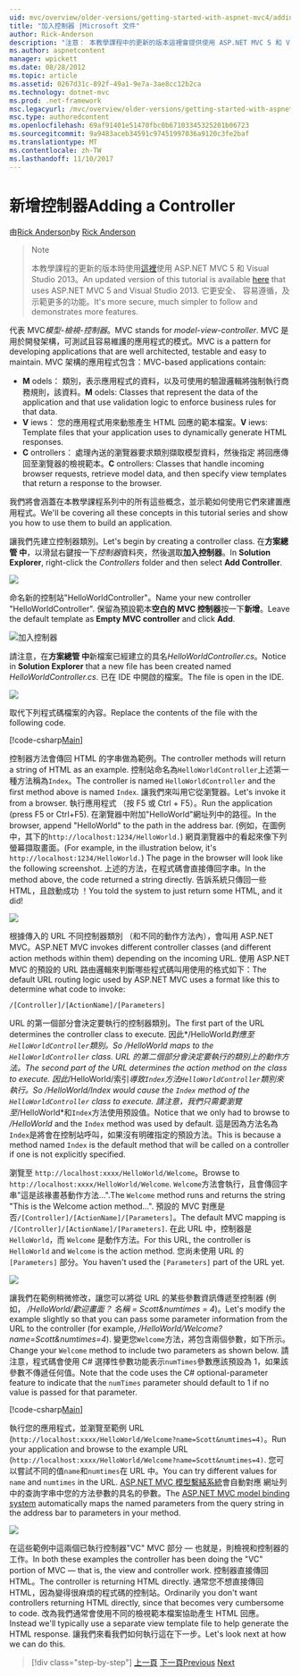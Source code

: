 ```yaml
---
uid: mvc/overview/older-versions/getting-started-with-aspnet-mvc4/adding-a-controller
title: "加入控制器 |Microsoft 文件"
author: Rick-Anderson
description: "注意： 本教學課程中的更新的版本這裡會提供使用 ASP.NET MVC 5 和 Visual Studio 2013。 這是更安全、 容易遵循，以及示範..."
ms.author: aspnetcontent
manager: wpickett
ms.date: 08/28/2012
ms.topic: article
ms.assetid: 0267d31c-892f-49a1-9e7a-3ae8cc12b2ca
ms.technology: dotnet-mvc
ms.prod: .net-framework
msc.legacyurl: /mvc/overview/older-versions/getting-started-with-aspnet-mvc4/adding-a-controller
msc.type: authoredcontent
ms.openlocfilehash: 69af91401e51470fbc0b67103345325201b06723
ms.sourcegitcommit: 9a9483aceb34591c97451997036a9120c3fe2baf
ms.translationtype: MT
ms.contentlocale: zh-TW
ms.lasthandoff: 11/10/2017
---
```

<a name="adding-a-controller"></a><span data-ttu-id="939e3-104">新增控制器</span><span class="sxs-lookup"><span data-stu-id="939e3-104">Adding a Controller</span></span>
====================
<span data-ttu-id="939e3-105">由[Rick Anderson](https://github.com/Rick-Anderson)</span><span class="sxs-lookup"><span data-stu-id="939e3-105">by [Rick Anderson](https://github.com/Rick-Anderson)</span></span>

> > [!NOTE]
> > <span data-ttu-id="939e3-106">本教學課程的更新的版本時使用[這裡](../../getting-started/introduction/getting-started.md)使用 ASP.NET MVC 5 和 Visual Studio 2013。</span><span class="sxs-lookup"><span data-stu-id="939e3-106">An updated version of this tutorial is available [here](../../getting-started/introduction/getting-started.md) that uses ASP.NET MVC 5 and Visual Studio 2013.</span></span> <span data-ttu-id="939e3-107">它更安全、 容易遵循，及示範更多的功能。</span><span class="sxs-lookup"><span data-stu-id="939e3-107">It's more secure, much simpler to follow and demonstrates more features.</span></span>


<span data-ttu-id="939e3-108">代表 MVC*模型-檢視-控制器*。</span><span class="sxs-lookup"><span data-stu-id="939e3-108">MVC stands for *model-view-controller*.</span></span> <span data-ttu-id="939e3-109">MVC 是用於開發架構，可測試且容易維護的應用程式的模式。</span><span class="sxs-lookup"><span data-stu-id="939e3-109">MVC is a pattern for developing applications that are well architected, testable and easy to maintain.</span></span> <span data-ttu-id="939e3-110">MVC 架構的應用程式包含：</span><span class="sxs-lookup"><span data-stu-id="939e3-110">MVC-based applications contain:</span></span>

- <span data-ttu-id="939e3-111">**M** odels： 類別，表示應用程式的資料，以及可使用的驗證邏輯將強制執行商務規則，該資料。</span><span class="sxs-lookup"><span data-stu-id="939e3-111">**M** odels: Classes that represent the data of the application and that use validation logic to enforce business rules for that data.</span></span>
- <span data-ttu-id="939e3-112">**V** iews： 您的應用程式用來動態產生 HTML 回應的範本檔案。</span><span class="sxs-lookup"><span data-stu-id="939e3-112">**V** iews: Template files that your application uses to dynamically generate HTML responses.</span></span>
- <span data-ttu-id="939e3-113">**C** ontrollers： 處理內送的瀏覽器要求類別擷取模型資料，然後指定 將回應傳回至瀏覽器的檢視範本。</span><span class="sxs-lookup"><span data-stu-id="939e3-113">**C** ontrollers: Classes that handle incoming browser requests, retrieve model data, and then specify view templates that return a response to the browser.</span></span>

<span data-ttu-id="939e3-114">我們將會涵蓋在本教學課程系列中的所有這些概念，並示範如何使用它們來建置應用程式。</span><span class="sxs-lookup"><span data-stu-id="939e3-114">We'll be covering all these concepts in this tutorial series and show you how to use them to build an application.</span></span>

<span data-ttu-id="939e3-115">讓我們先建立控制器類別。</span><span class="sxs-lookup"><span data-stu-id="939e3-115">Let's begin by creating a controller class.</span></span> <span data-ttu-id="939e3-116">在**方案總管 中**，以滑鼠右鍵按一下*控制器*資料夾，然後選取**加入控制器**。</span><span class="sxs-lookup"><span data-stu-id="939e3-116">In **Solution Explorer**, right-click the *Controllers* folder and then select **Add Controller**.</span></span>

![](adding-a-controller/_static/image1.png)

<span data-ttu-id="939e3-117">命名新的控制站&quot;HelloWorldController&quot;。</span><span class="sxs-lookup"><span data-stu-id="939e3-117">Name your new controller &quot;HelloWorldController&quot;.</span></span> <span data-ttu-id="939e3-118">保留為預設範本**空白的 MVC 控制器**按一下**新增**。</span><span class="sxs-lookup"><span data-stu-id="939e3-118">Leave the default template as **Empty MVC controller** and click **Add**.</span></span>

![加入控制器](adding-a-controller/_static/image2.png)

<span data-ttu-id="939e3-120">請注意，在**方案總管 中**新檔案已經建立的具名*HelloWorldController.cs*。</span><span class="sxs-lookup"><span data-stu-id="939e3-120">Notice in **Solution Explorer** that a new file has been created named *HelloWorldController.cs*.</span></span> <span data-ttu-id="939e3-121">已在 IDE 中開啟的檔案。</span><span class="sxs-lookup"><span data-stu-id="939e3-121">The file is open in the IDE.</span></span>

![](adding-a-controller/_static/image3.png)

<span data-ttu-id="939e3-122">取代下列程式碼檔案的內容。</span><span class="sxs-lookup"><span data-stu-id="939e3-122">Replace the contents of the file with the following code.</span></span>

[!code-csharp[Main](adding-a-controller/samples/sample1.cs)]

<span data-ttu-id="939e3-123">控制器方法會傳回 HTML 的字串做為範例。</span><span class="sxs-lookup"><span data-stu-id="939e3-123">The controller methods will return a string of HTML as an example.</span></span> <span data-ttu-id="939e3-124">控制站命名為`HelloWorldController`上述第一種方法稱為`Index`。</span><span class="sxs-lookup"><span data-stu-id="939e3-124">The controller is named `HelloWorldController` and the first method above is named `Index`.</span></span> <span data-ttu-id="939e3-125">讓我們來叫用它從瀏覽器。</span><span class="sxs-lookup"><span data-stu-id="939e3-125">Let's invoke it from a browser.</span></span> <span data-ttu-id="939e3-126">執行應用程式 （按 F5 或 Ctrl + F5）。</span><span class="sxs-lookup"><span data-stu-id="939e3-126">Run the application (press F5 or Ctrl+F5).</span></span> <span data-ttu-id="939e3-127">在瀏覽器中附加&quot;HelloWorld&quot;網址列中的路徑。</span><span class="sxs-lookup"><span data-stu-id="939e3-127">In the browser, append &quot;HelloWorld&quot; to the path in the address bar.</span></span> <span data-ttu-id="939e3-128">(例如，在圖例中，其下的`http://localhost:1234/HelloWorld.`) 網頁瀏覽器中的看起來像下列螢幕擷取畫面。</span><span class="sxs-lookup"><span data-stu-id="939e3-128">(For example, in the illustration below, it's `http://localhost:1234/HelloWorld.`) The page in the browser will look like the following screenshot.</span></span> <span data-ttu-id="939e3-129">上述的方法，在程式碼會直接傳回字串。</span><span class="sxs-lookup"><span data-stu-id="939e3-129">In the method above, the code returned a string directly.</span></span> <span data-ttu-id="939e3-130">告訴系統只傳回一些 HTML，且啟動成功 ！</span><span class="sxs-lookup"><span data-stu-id="939e3-130">You told the system to just return some HTML, and it did!</span></span>

![](adding-a-controller/_static/image4.png)

<span data-ttu-id="939e3-131">根據傳入的 URL 不同控制器類別 （和不同的動作方法內），會叫用 ASP.NET MVC。</span><span class="sxs-lookup"><span data-stu-id="939e3-131">ASP.NET MVC invokes different controller classes (and different action methods within them) depending on the incoming URL.</span></span> <span data-ttu-id="939e3-132">使用 ASP.NET MVC 的預設的 URL 路由邏輯來判斷哪些程式碼叫用使用的格式如下：</span><span class="sxs-lookup"><span data-stu-id="939e3-132">The default URL routing logic used by ASP.NET MVC uses a format like this to determine what code to invoke:</span></span>

`/[Controller]/[ActionName]/[Parameters]`

<span data-ttu-id="939e3-133">URL 的第一個部分會決定要執行的控制器類別。</span><span class="sxs-lookup"><span data-stu-id="939e3-133">The first part of the URL determines the controller class to execute.</span></span> <span data-ttu-id="939e3-134">因此*/HelloWorld*對應至`HelloWorldController`類別。</span><span class="sxs-lookup"><span data-stu-id="939e3-134">So */HelloWorld* maps to the `HelloWorldController` class.</span></span> <span data-ttu-id="939e3-135">URL 的第二個部分會決定要執行的類別上的動作方法。</span><span class="sxs-lookup"><span data-stu-id="939e3-135">The second part of the URL determines the action method on the class to execute.</span></span> <span data-ttu-id="939e3-136">因此*/HelloWorld/索引*導致`Index`方法`HelloWorldController`類別來執行。</span><span class="sxs-lookup"><span data-stu-id="939e3-136">So */HelloWorld/Index* would cause the `Index` method of the `HelloWorldController` class to execute.</span></span> <span data-ttu-id="939e3-137">請注意，我們只需要瀏覽至*/HelloWorld*和`Index`方法使用預設值。</span><span class="sxs-lookup"><span data-stu-id="939e3-137">Notice that we only had to browse to */HelloWorld* and the `Index` method was used by default.</span></span> <span data-ttu-id="939e3-138">這是因為方法名為`Index`是將會在控制站呼叫，如果沒有明確指定的預設方法。</span><span class="sxs-lookup"><span data-stu-id="939e3-138">This is because a method named `Index` is the default method that will be called on a controller if one is not explicitly specified.</span></span>

<span data-ttu-id="939e3-139">瀏覽至 `http://localhost:xxxx/HelloWorld/Welcome`。</span><span class="sxs-lookup"><span data-stu-id="939e3-139">Browse to `http://localhost:xxxx/HelloWorld/Welcome`.</span></span> <span data-ttu-id="939e3-140">`Welcome`方法會執行，且會傳回字串&quot;這是該褖畫惎動作方法...&quot;.</span><span class="sxs-lookup"><span data-stu-id="939e3-140">The `Welcome` method runs and returns the string &quot;This is the Welcome action method...&quot;.</span></span> <span data-ttu-id="939e3-141">預設的 MVC 對應是否`/[Controller]/[ActionName]/[Parameters]`。</span><span class="sxs-lookup"><span data-stu-id="939e3-141">The default MVC mapping is `/[Controller]/[ActionName]/[Parameters]`.</span></span> <span data-ttu-id="939e3-142">在此 URL 中，控制器是 `HelloWorld`，而 `Welcome` 是動作方法。</span><span class="sxs-lookup"><span data-stu-id="939e3-142">For this URL, the controller is `HelloWorld` and `Welcome` is the action method.</span></span> <span data-ttu-id="939e3-143">您尚未使用 URL 的 `[Parameters]` 部分。</span><span class="sxs-lookup"><span data-stu-id="939e3-143">You haven't used the `[Parameters]` part of the URL yet.</span></span>

![](adding-a-controller/_static/image5.png)

<span data-ttu-id="939e3-144">讓我們在範例稍微修改，讓您可以將從 URL 的某些參數資訊傳遞至控制器 (例如， */HelloWorld/歡迎畫面？ 名稱 = Scott&amp;numtimes = 4*)。</span><span class="sxs-lookup"><span data-stu-id="939e3-144">Let's modify the example slightly so that you can pass some parameter information from the URL to the controller (for example, */HelloWorld/Welcome?name=Scott&amp;numtimes=4*).</span></span> <span data-ttu-id="939e3-145">變更您`Welcome`方法，將包含兩個參數，如下所示。</span><span class="sxs-lookup"><span data-stu-id="939e3-145">Change your `Welcome` method to include two parameters as shown below.</span></span> <span data-ttu-id="939e3-146">請注意，程式碼會使用 C# 選擇性參數功能表示`numTimes`參數應該預設為 1，如果該參數不傳遞任何值。</span><span class="sxs-lookup"><span data-stu-id="939e3-146">Note that the code uses the C# optional-parameter feature to indicate that the `numTimes` parameter should default to 1 if no value is passed for that parameter.</span></span>

[!code-csharp[Main](adding-a-controller/samples/sample2.cs)]

<span data-ttu-id="939e3-147">執行您的應用程式，並瀏覽至範例 URL (`http://localhost:xxxx/HelloWorld/Welcome?name=Scott&numtimes=4)`。</span><span class="sxs-lookup"><span data-stu-id="939e3-147">Run your application and browse to the example URL (`http://localhost:xxxx/HelloWorld/Welcome?name=Scott&numtimes=4)`.</span></span> <span data-ttu-id="939e3-148">您可以嘗試不同的值`name`和`numtimes`在 URL 中。</span><span class="sxs-lookup"><span data-stu-id="939e3-148">You can try different values for `name` and `numtimes` in the URL.</span></span> <span data-ttu-id="939e3-149">[ASP.NET MVC 模型繫結系統](http://odetocode.com/Blogs/scott/archive/2009/04/27/6-tips-for-asp-net-mvc-model-binding.aspx)會自動對應 網址列中的查詢字串中您的方法參數的具名的參數。</span><span class="sxs-lookup"><span data-stu-id="939e3-149">The [ASP.NET MVC model binding system](http://odetocode.com/Blogs/scott/archive/2009/04/27/6-tips-for-asp-net-mvc-model-binding.aspx) automatically maps the named parameters from the query string in the address bar to parameters in your method.</span></span>

![](adding-a-controller/_static/image6.png)

<span data-ttu-id="939e3-150">在這些範例中這兩個已執行控制器&quot;VC&quot; MVC 部分 — 也就是，則檢視和控制器的工作。</span><span class="sxs-lookup"><span data-stu-id="939e3-150">In both these examples the controller has been doing the &quot;VC&quot; portion of MVC — that is, the view and controller work.</span></span> <span data-ttu-id="939e3-151">控制器直接傳回 HTML。</span><span class="sxs-lookup"><span data-stu-id="939e3-151">The controller is returning HTML directly.</span></span> <span data-ttu-id="939e3-152">通常您不想直接傳回 HTML，因為變得很麻煩的程式碼的控制站。</span><span class="sxs-lookup"><span data-stu-id="939e3-152">Ordinarily you don't want controllers returning HTML directly, since that becomes very cumbersome to code.</span></span> <span data-ttu-id="939e3-153">改為我們通常會使用不同的檢視範本檔案協助產生 HTML 回應。</span><span class="sxs-lookup"><span data-stu-id="939e3-153">Instead we'll typically use a separate view template file to help generate the HTML response.</span></span> <span data-ttu-id="939e3-154">讓我們來看我們如何執行這在下一步。</span><span class="sxs-lookup"><span data-stu-id="939e3-154">Let's look next at how we can do this.</span></span>

>[!div class="step-by-step"]
<span data-ttu-id="939e3-155">[上一頁](intro-to-aspnet-mvc-4.md)
[下一頁](adding-a-view.md)</span><span class="sxs-lookup"><span data-stu-id="939e3-155">[Previous](intro-to-aspnet-mvc-4.md)
[Next](adding-a-view.md)</span></span>
